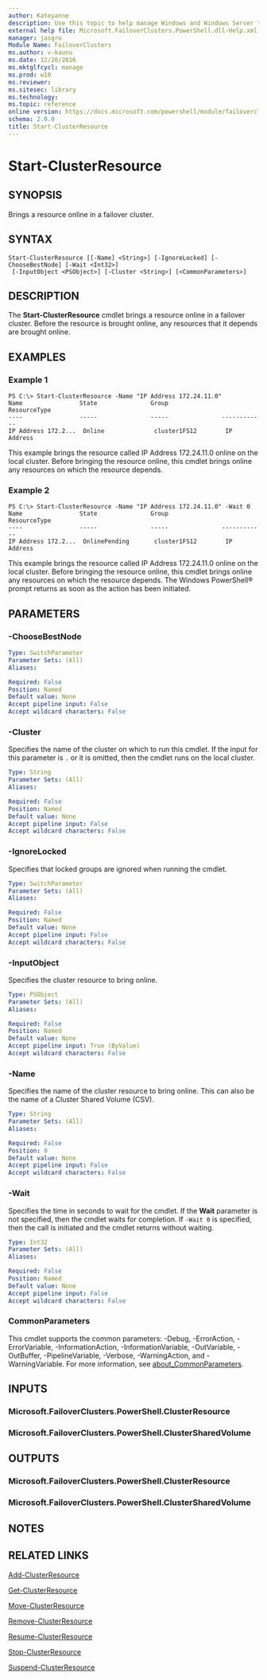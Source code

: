 ```yaml
---
author: Kateyanne
description: Use this topic to help manage Windows and Windows Server technologies with Windows PowerShell.
external help file: Microsoft.FailoverClusters.PowerShell.dll-Help.xml
manager: jasgro
Module Name: FailoverClusters
ms.author: v-kaunu
ms.date: 12/20/2016
ms.mktglfcycl: manage
ms.prod: w10
ms.reviewer: 
ms.sitesec: library
ms.technology: 
ms.topic: reference
online version: https://docs.microsoft.com/powershell/module/failoverclusters/start-clusterresource?view=windowsserver2016-ps&wt.mc_id=ps-gethelp
schema: 2.0.0
title: Start-ClusterResource
---
```


# Start-ClusterResource

## SYNOPSIS
Brings a resource online in a failover cluster.

## SYNTAX

```
Start-ClusterResource [[-Name] <String>] [-IgnoreLocked] [-ChooseBestNode] [-Wait <Int32>]
 [-InputObject <PSObject>] [-Cluster <String>] [<CommonParameters>]
```

## DESCRIPTION
The **Start-ClusterResource** cmdlet brings a resource online in a failover cluster.
Before the resource is brought online, any resources that it depends are brought online.

## EXAMPLES

### Example 1
```
PS C:\> Start-ClusterResource -Name "IP Address 172.24.11.0"
Name                State               Group               ResourceType 
----                -----               -----               ------------ 
IP Address 172.2...  Online              cluster1FS12        IP Address
```

This example brings the resource called IP Address 172.24.11.0 online on the local cluster.
Before bringing the resource online, this cmdlet brings online any resources on which the resource depends.

### Example 2
```
PS C:\> Start-ClusterResource -Name "IP Address 172.24.11.0" -Wait 0
Name                State               Group               ResourceType 
----                -----               -----               ------------ 
IP Address 172.2...  OnlinePending       cluster1FS12        IP Address
```

This example brings the resource called IP Address 172.24.11.0 online on the local cluster.
Before bringing the resource online, this cmdlet brings online any resources on which the resource depends.
The Windows PowerShell® prompt returns as soon as the action has been initiated.

## PARAMETERS

### -ChooseBestNode


```yaml
Type: SwitchParameter
Parameter Sets: (All)
Aliases: 

Required: False
Position: Named
Default value: None
Accept pipeline input: False
Accept wildcard characters: False
```

### -Cluster
Specifies the name of the cluster on which to run this cmdlet.
If the input for this parameter is `.` or it is omitted, then the cmdlet runs on the local cluster.

```yaml
Type: String
Parameter Sets: (All)
Aliases: 

Required: False
Position: Named
Default value: None
Accept pipeline input: False
Accept wildcard characters: False
```

### -IgnoreLocked
Specifies that locked groups are ignored when running the cmdlet.

```yaml
Type: SwitchParameter
Parameter Sets: (All)
Aliases: 

Required: False
Position: Named
Default value: None
Accept pipeline input: False
Accept wildcard characters: False
```

### -InputObject
Specifies the cluster resource to bring online.

```yaml
Type: PSObject
Parameter Sets: (All)
Aliases: 

Required: False
Position: Named
Default value: None
Accept pipeline input: True (ByValue)
Accept wildcard characters: False
```

### -Name
Specifies the name of the cluster resource to bring online.
This can also be the name of a Cluster Shared Volume (CSV).

```yaml
Type: String
Parameter Sets: (All)
Aliases: 

Required: False
Position: 0
Default value: None
Accept pipeline input: False
Accept wildcard characters: False
```

### -Wait
Specifies the time in seconds to wait for the cmdlet.
If the **Wait** parameter is not specified, then the cmdlet waits for completion.
If `-Wait 0` is specified, then the call is initiated and the cmdlet returns without waiting.

```yaml
Type: Int32
Parameter Sets: (All)
Aliases: 

Required: False
Position: Named
Default value: None
Accept pipeline input: False
Accept wildcard characters: False
```

### CommonParameters
This cmdlet supports the common parameters: -Debug, -ErrorAction, -ErrorVariable, -InformationAction, -InformationVariable, -OutVariable, -OutBuffer, -PipelineVariable, -Verbose, -WarningAction, and -WarningVariable. For more information, see [about_CommonParameters](https://go.microsoft.com/fwlink/?LinkID=113216).

## INPUTS

### Microsoft.FailoverClusters.PowerShell.ClusterResource

### Microsoft.FailoverClusters.PowerShell.ClusterSharedVolume

## OUTPUTS

### Microsoft.FailoverClusters.PowerShell.ClusterResource

### Microsoft.FailoverClusters.PowerShell.ClusterSharedVolume

## NOTES

## RELATED LINKS

[Add-ClusterResource](./Add-ClusterResource.md)

[Get-ClusterResource](./Get-ClusterResource.md)

[Move-ClusterResource](./Move-ClusterResource.md)

[Remove-ClusterResource](./Remove-ClusterResource.md)

[Resume-ClusterResource](./Resume-ClusterResource.md)

[Stop-ClusterResource](./Stop-ClusterResource.md)

[Suspend-ClusterResource](./Suspend-ClusterResource.md)

